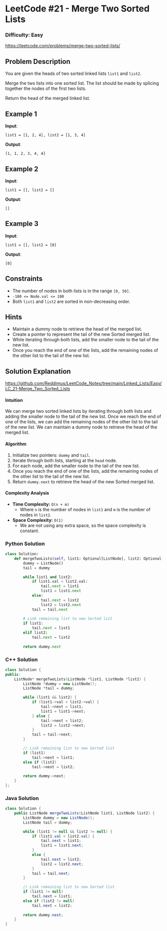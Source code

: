# LeetCode #21 - Merge Two Sorted Lists

### Difficulty: Easy

https://leetcode.com/problems/merge-two-sorted-lists/

## Problem Description
You are given the heads of two sorted linked lists `list1` and `list2`.

Merge the two lists into one sorted list. The list should be made by splicing together the nodes of the first two lists.

Return the head of the merged linked list.

## Example 1
**Input**:  
```
list1 = [1, 2, 4], list2 = [1, 3, 4]
```
**Output**:  
```
[1, 1, 2, 3, 4, 4]
```

## Example 2
**Input**:  
```
list1 = [], list2 = []
```  
**Output**:  
```
[]
```

## Example 3
**Input**:  
```
list1 = [], list2 = [0]
```  
**Output**:  
```
[0]
```

## Constraints
- The number of nodes in both lists is in the range `[0, 50]`.
- `-100 <= Node.val <= 100`
- Both `list1` and `list2` are sorted in non-decreasing order.

## Hints
- Maintain a dummy node to retrieve the head of the merged list.
- Create a pointer to represent the tail of the new Sorted merged list.
- While iterating through both lists, add the smaller node to the tail of the new list.
- Once you reach the end of one of the lists, add the remaining nodes of the other list to the tail of the new list.

## Solution Explanation

https://github.com/Reddimus/LeetCode_Notes/tree/main/Linked_Lists/Easy/LC_21-Merge_Two_Sorted_Lists

#### Intuition
We can merge two sorted linked lists by iterating through both lists and adding the smaller node to the tail of the new list. Once we reach the end of one of the lists, we can add the remaining nodes of the other list to the tail of the new list. We can maintain a dummy node to retrieve the head of the merged list. 

#### Algorithm
1. Initialize two pointers: `dummy` and `tail`.
2. Iterate through both lists, starting at the `head` node.
3. For each node, add the smaller node to the tail of the new list.
4. Once you reach the end of one of the lists, add the remaining nodes of the other list to the tail of the new list.
5. Return `dummy.next` to retrieve the head of the new Sorted merged list.

#### Complexity Analysis
- **Time Complexity:** `O(n + m)`  
  - Where `n` is the number of nodes in `list1` and `m` is the number of nodes in `list2`.
- **Space Complexity:** `O(1)`
    - We are not using any extra space, so the space complexity is constant.

### Python Solution
```python
class Solution:
    def mergeTwoLists(self, list1: Optional[ListNode], list2: Optional[ListNode]) -> Optional[ListNode]:
        dummy = ListNode()
        tail = dummy

        while list1 and list2:
            if list1.val < list2.val:
                tail.next = list1
                list1 = list1.next
            else:
                tail.next = list2
                list2 = list2.next
            tail = tail.next
        
        # Link remaining list to new Sorted list
        if list1:
            tail.next = list1
        elif list2:
            tail.next = list2
        
        return dummy.next
```

### C++ Solution
```cpp
class Solution {
public:
    ListNode* mergeTwoLists(ListNode *list1, ListNode *list2) {
        ListNode *dummy = new ListNode();
        ListNode *tail = dummy;

        while (list1 && list2) {
            if (list1->val < list2->val) {
                tail->next = list1;
                list1 = list1->next;
            } else {
                tail->next = list2;
                list2 = list2->next;
            }
            tail = tail->next;
        }

        // Link remaining list to new Sorted list
        if (list1)
            tail->next = list1;
        else if (list2)
            tail->next = list2;
        
        return dummy->next;
    }
};
```

### Java Solution
```java
class Solution {
    public ListNode mergeTwoLists(ListNode list1, ListNode list2) {
        ListNode dummy = new ListNode();
        ListNode tail = dummy;

        while (list1 != null && list2 != null) {
            if (list1.val < list2.val) {
                tail.next = list1;
                list1 = list1.next;
            }
            else {
                tail.next = list2;
                list2 = list2.next;
            }
            tail = tail.next;
        }

        // Link remaining list to new Sorted list
        if (list1 != null)
            tail.next = list1;
        else if (list2 != null)
            tail.next = list2;
        
        return dummy.next;
    }
}
```